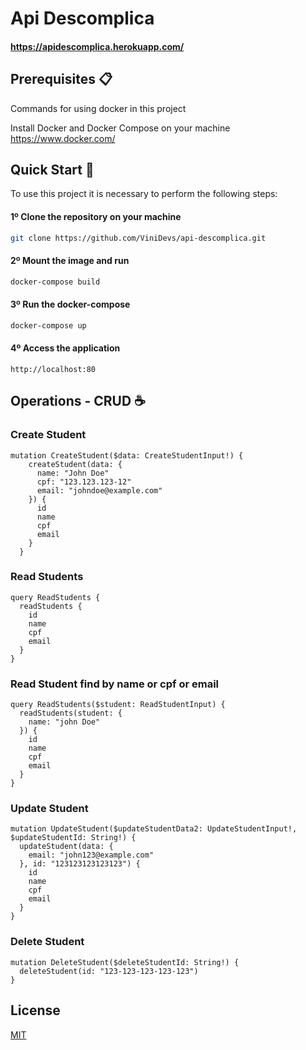 # Api Descomplica 
#### https://apidescomplica.herokuapp.com/
## Prerequisites 📋 
Commands for using docker in this project

Install Docker and Docker Compose on your machine https://www.docker.com/

## Quick Start 🚀
To use this project it is necessary to perform the following steps:

#### 1º Clone the repository on your machine
```bash
git clone https://github.com/ViniDevs/api-descomplica.git
```

#### 2º Mount the image and run
```bash
docker-compose build
```

#### 3º Run the docker-compose
```bash
docker-compose up
```

#### 4º Access the application
```console
http://localhost:80
```
## Operations - CRUD ☕ 

### Create Student
```console
mutation CreateStudent($data: CreateStudentInput!) {
    createStudent(data: {
      name: "John Doe"
      cpf: "123.123.123-12"
      email: "johndoe@example.com"
    }) {
      id
      name
      cpf
      email
    }
  }
```

### Read Students
```console
query ReadStudents {
  readStudents {
    id
    name
    cpf
    email
  }
}
```
### Read Student find by name or cpf or email
```console
query ReadStudents($student: ReadStudentInput) {
  readStudents(student: {
    name: "john Doe"
  }) {
    id
    name
    cpf
    email
  }
}
```

### Update Student
```console
mutation UpdateStudent($updateStudentData2: UpdateStudentInput!, $updateStudentId: String!) {
  updateStudent(data: {
    email: "john123@example.com"
  }, id: "123123123123123") {
    id
    name
    cpf
    email
  }
}
```
### Delete Student
```console
mutation DeleteStudent($deleteStudentId: String!) {
  deleteStudent(id: "123-123-123-123-123")
}
```

## License
[MIT](https://choosealicense.com/licenses/mit/)
